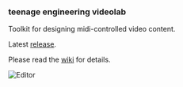 ### teenage engineering videolab

Toolkit for designing midi-controlled video content.

Latest [release](https://github.com/teenageengineering/videolab/releases).

Please read the [wiki](https://github.com/teenageengineering/videolab/wiki) for details.

![Editor](https://raw.githubusercontent.com/wiki/teenageengineering/videolablab/images/editor.png)

